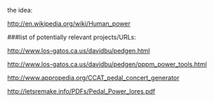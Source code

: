 the idea:

http://en.wikipedia.org/wiki/Human_power


###list of potentially relevant projects/URLs:

http://www.los-gatos.ca.us/davidbu/pedgen.html

http://www.los-gatos.ca.us/davidbu/pedgen/pppm_power_tools.html

http://www.appropedia.org/CCAT_pedal_concert_generator

http://letsremake.info/PDFs/Pedal_Power_lores.pdf
